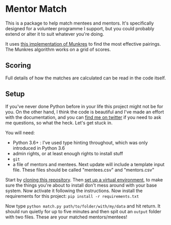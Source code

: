 # Mentor Match

This is a package to help match mentees and mentors. It's specifically designed for a volunteer programme I support, but you could probably extend or alter it to suit whatever you're doing.

It uses [this implementation of Munkres](https://github.com/bmc/munkres) to find the most effective pairings. The Munkres algorithm works on a grid of scores.

## Scoring

Full details of how the matches are calculated can be read in the code itself.

## Setup

If you've never done Python before in your life this project might not be for you. On the other hand, I think the code is
beautiful and I've made an effort with the documentation, and you can [find me on twitter](https://www.twitter.com/jonodrew)
if you need to ask me questions, so what the heck. Let's get stuck in.

You will need:

- Python 3.6+ : I've used type hinting throughout, which was only introduced in Python 3.6
- admin rights, or at least enough rights to install stuff
- `git`
- a file of mentors and mentees. Next update will include a template input file. These files should be called "mentees.csv"
and "mentors.csv"

Start by [cloning this repository](https://docs.github.com/en/github/creating-cloning-and-archiving-repositories/cloning-a-repository-from-github/cloning-a-repository).
Then [set up a virtual environment](https://docs.python.org/3/library/venv.html), to make sure the things you're about to
install don't mess around with your base system. Now activate it following the instructions. Now install the requirements for this
project: `pip install -r requirements.txt`

Now type `python match.py path/to/folder/with/my/data` and hit return. It should run quietly for up to five minutes and then
spit out an `output` folder with two files. These are your matched mentors/mentees!
